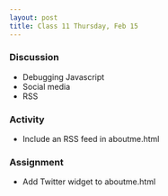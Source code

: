 ```yaml
---
layout: post
title: Class 11 Thursday, Feb 15
---
```


### Discussion

* Debugging Javascript
* Social media
* RSS

### Activity

* Include an RSS feed in aboutme.html

### Assignment

* Add Twitter widget to aboutme.html
